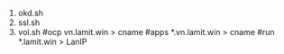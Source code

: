 1. okd.sh
2. ssl.sh
3. vol.sh
#ocp
vn.lamit.win > cname
#apps
*.vn.lamit.win > cname
#run
*.lamit.win > LanIP
